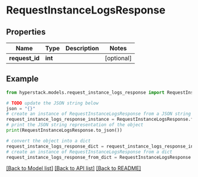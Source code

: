 # RequestInstanceLogsResponse


## Properties

Name | Type | Description | Notes
------------ | ------------- | ------------- | -------------
**request_id** | **int** |  | [optional] 

## Example

```python
from hyperstack.models.request_instance_logs_response import RequestInstanceLogsResponse

# TODO update the JSON string below
json = "{}"
# create an instance of RequestInstanceLogsResponse from a JSON string
request_instance_logs_response_instance = RequestInstanceLogsResponse.from_json(json)
# print the JSON string representation of the object
print(RequestInstanceLogsResponse.to_json())

# convert the object into a dict
request_instance_logs_response_dict = request_instance_logs_response_instance.to_dict()
# create an instance of RequestInstanceLogsResponse from a dict
request_instance_logs_response_from_dict = RequestInstanceLogsResponse.from_dict(request_instance_logs_response_dict)
```
[[Back to Model list]](../README.md#documentation-for-models) [[Back to API list]](../README.md#documentation-for-api-endpoints) [[Back to README]](../README.md)


